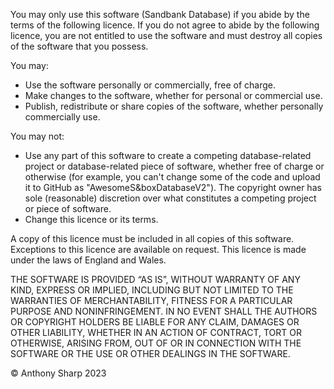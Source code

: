 You may only use this software (Sandbank Database) if you abide by the terms of the following licence. If you do not agree to abide by the following licence, you are not entitled to use the software and must destroy all copies of the software that you possess.

You may:

- Use the software personally or commercially, free of charge.
- Make changes to the software, whether for personal or commercial use.
- Publish, redistribute or share copies of the software, whether personally commercially use.

You may not:

- Use any part of this software to create a competing database-related project or database-related piece of software, whether free of charge or otherwise (for example, you can't change some of the code and upload it to GitHub as "AwesomeS&boxDatabaseV2"). The copyright owner has sole (reasonable) discretion over what constitutes a competing project or piece of software.
- Change this licence or its terms.

A copy of this licence must be included in all copies of this software. Exceptions to this licence are available on request. This licence is made under the laws of England and Wales.

THE SOFTWARE IS PROVIDED “AS IS”, WITHOUT WARRANTY OF ANY KIND, EXPRESS OR IMPLIED, INCLUDING BUT NOT LIMITED TO THE WARRANTIES OF MERCHANTABILITY, FITNESS FOR A PARTICULAR PURPOSE AND NONINFRINGEMENT. IN NO EVENT SHALL THE AUTHORS OR COPYRIGHT HOLDERS BE LIABLE FOR ANY CLAIM, DAMAGES OR OTHER LIABILITY, WHETHER IN AN ACTION OF CONTRACT, TORT OR OTHERWISE, ARISING FROM, OUT OF OR IN CONNECTION WITH THE SOFTWARE OR THE USE OR OTHER DEALINGS IN THE SOFTWARE.

© Anthony Sharp 2023